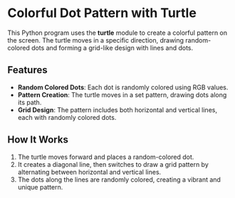 # Colorful Dot Pattern with Turtle

This Python program uses the **turtle** module to create a colorful pattern on the screen. The turtle moves in a specific direction, drawing random-colored dots and forming a grid-like design with lines and dots.

## Features
- **Random Colored Dots**: Each dot is randomly colored using RGB values.
- **Pattern Creation**: The turtle moves in a set pattern, drawing dots along its path.
- **Grid Design**: The pattern includes both horizontal and vertical lines, each with randomly colored dots.

## How It Works
1. The turtle moves forward and places a random-colored dot.
2. It creates a diagonal line, then switches to draw a grid pattern by alternating between horizontal and vertical lines.
3. The dots along the lines are randomly colored, creating a vibrant and unique pattern.
